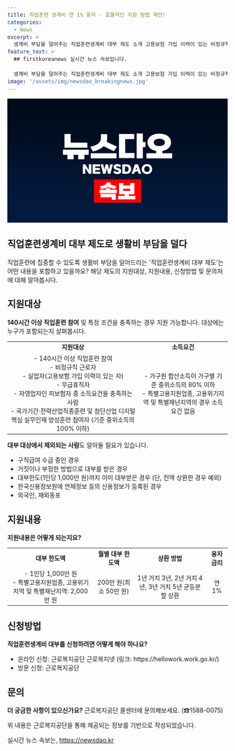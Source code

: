 ```yaml
---
title: 직업훈련 생계비 연 1% 융자 - 효율적인 지원 방법 제안!
categories:
  - News
excerpt: >
  생계비 부담을 덜어주는 직업훈련생계비 대부 제도 소개 고용보험 가입 이력이 있는 비정규직 근로자, 실업자, 무급휴직자, 소득요건 충족자 등을 대상으로 1,000만 원 한도로 생계비 대부 지원. 온라인 및 방문 신청 가능하며 연 1%의 융자금리와 1~3년 거치 기간 후 3~5년 균등분할 상환 방식. 특별고용지원업종 및 고용위기지역 참여자는 2,000만 원까지 지원. 자세한 사항은 근로복지공단으로 문의 바랍니다. (출처: 정책브리핑 www.korea.kr)
feature_text: >
  ## firstkoreanews 실시간 뉴스 속보입니다.

  생계비 부담을 덜어주는 직업훈련생계비 대부 제도 소개 고용보험 가입 이력이 있는 비정규직 근로자, 실업자, 무급휴직자, 소득요건 충족자 등을 대상으로 1,000만 원 한도로 생계비 대부 지원. 온라인 및 방문 신청 가능하며 연 1%의 융자금리와 1~3년 거치 기간 후 3~5년 균등분할 상환 방식. 특별고용지원업종 및 고용위기지역 참여자는 2,000만 원까지 지원. 자세한 사항은 근로복지공단으로 문의 바랍니다. (출처: 정책브리핑 www.korea.kr)
image: '/assets/img/newsdao_breakingnews.jpg'
---
```


<p><img src="/assets/img/newsdao_breakingnews.jpg" alt="firstkoreanews 속보" /></p>

<h2>직업훈련생계비 대부 제도로 생활비 부담을 덜다</h2>

<p data-ke-size="size16">직업훈련에 집중할 수 있도록 생활비 부담을 덜어드리는 '직업훈련생계비 대부 제도'는 어떤 내용을 포함하고 있을까요? 해당 제도의 지원대상, 지원내용, 신청방법 및 문의처에 대해 알아봅시다.</p>

<h2>지원대상</h2>

<p><b>140시간 이상 직업훈련 참여</b> 및 특정 조건을 충족하는 경우 지원 가능합니다. 대상에는 누구가 포함되는지 살펴봅시다.</p>

<table>
  <tr>
    <td style="text-align: center; height: 17px;"><b>지원대상</b></td>
    <td style="text-align: center; height: 17px;"><b>소득요건</b></td>
  </tr>
  <tr>
    <td style="text-align: center; height: 17px;">- 140시간 이상 직업훈련 참여<br>- 비정규직 근로자<br>- 실업자(고용보험 가입 이력이 있는 자)<br>- 무급휴직자<br>- 자영업자인 피보험자 중 소득요건을 충족하는 사람<br>- 국가기간·전략산업직종훈련 및 첨단산업 디지털 핵심 실무인재 양성훈련 참여자 (기준 중위소득의 100% 이하)</td>
    <td style="text-align: center; height: 17px;">- 가구원 합산소득이 가구별 기준 중위소득의 80% 이하<br>- 특별고용지원업종, 고용위기지역 및 특별재난지역의 경우 소득요건 없음</td>
  </tr>
</table>

<p><b>대부 대상에서 제외되는 사람</b>도 알아둘 필요가 있습니다.</p>

<ul>
  <li>구직급여 수급 중인 경우</li>
  <li>거짓이나 부정한 방법으로 대부를 받은 경우</li>
  <li>대부한도(1인당 1,000만 원)까지 이미 대부받은 경우 (단, 전액 상환한 경우 예외)</li>
  <li>한국신용정보원에 연체정보 등의 신용정보가 등록된 경우</li>
  <li>외국인, 재외동포</li>
</ul>

<h2>지원내용</h2>

<p><b>지원내용은 어떻게 되는지요?</b></p>

<table>
  <tr>
    <td style="text-align: center; height: 17px;"><b>대부 한도액</b></td>
    <td style="text-align: center; height: 17px;"><b>월별 대부 한도액</b></td>
    <td style="text-align: center; height: 17px;"><b>상환 방법</b></td>
    <td style="text-align: center; height: 17px;"><b>융자금리</b></td>
  </tr>
  <tr>
    <td style="text-align: center; height: 17px;">- 1인당 1,000만 원<br>- 특별고용지원업종, 고용위기지역 및 특별재난지역: 2,000만 원</td>
    <td style="text-align: center; height: 17px;">200만 원(최소 50만 원)</td>
    <td style="text-align: center; height: 17px;">1년 거치 3년, 2년 거치 4년, 3년 거치 5년 균등분할 상환</td>
    <td style="text-align: center; height: 17px;">연 1%</td>
  </tr>
</table>

<h2>신청방법</h2>

<p><b>직업훈련생계비 대부를 신청하려면 어떻게 해야 하나요?</b></p>

<ul>
  <li>온라인 신청: 근로복지공단 근로복지넷 (링크: https://hellowork.work.go.kr/)</li>
  <li>방문 신청: 근로복지공단</li>
</ul>

<h2>문의</h2>

<p><b>더 궁금한 사항이 있으신가요?</b> 근로복지공단 콜센터에 문의해보세요. (☎1588-0075)</p>

<p data-ke-size="size16">위 내용은 근로복지공단을 통해 제공되는 정보를 기반으로 작성되었습니다.</p>
실시간 뉴스 속보는, <a href="https://newsdao.kr" rel="dofollow">https://newsdao.kr</a>


